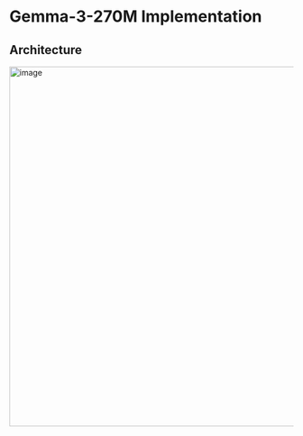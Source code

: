 # Gemma-3-270M Implementation

## Architecture
<img width="608" height="639" alt="image" src="https://github.com/user-attachments/assets/ca3b5d17-0307-49a2-b540-e7d5260cd507" />
